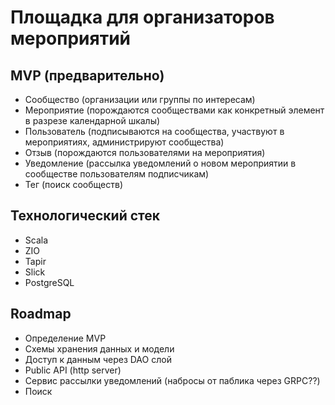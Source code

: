 # Площадка для организаторов мероприятий

## MVP (предварительно)

- Сообщество (организации или группы по интересам)
- Мероприятие (порождаются сообществами как конкретный элемент в разрезе календарной шкалы)
- Пользователь (подписываются на сообщества, участвуют в мероприятиях, администрируют сообщества)
- Отзыв (порождаются пользователями на мероприятия)
- Уведомление (рассылка уведомлений о новом мероприятии в сообществе пользователям подписчикам)
- Тег (поиск сообществ)

## Технологический стек 

- Scala
- ZIO
- Tapir
- Slick
- PostgreSQL

## Roadmap

- Определение MVP
- Схемы хранения данных и модели 
- Доступ к данным через DAO слой
- Public API (http server)
- Сервис рассылки уведомлений (набросы от паблика через GRPC??)
- Поиск
